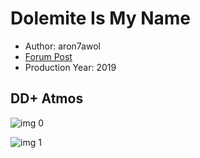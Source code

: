 # Dolemite Is My Name

* Author: aron7awol
* [Forum Post](https://www.avsforum.com/threads/bass-eq-for-filtered-movies.2995212/post-58732754)
* Production Year: 2019

## DD+ Atmos

![img 0](https://i.imgur.com/Bc6weSX.jpg)

![img 1](https://i.imgur.com/WlGUeIR.png)

